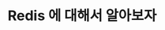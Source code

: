 ---
layout: default
title: Redis 에 대해서 알아보자
parent: TIL
tags:
    - til
    - redis
    - NoSQL

comments: false
---